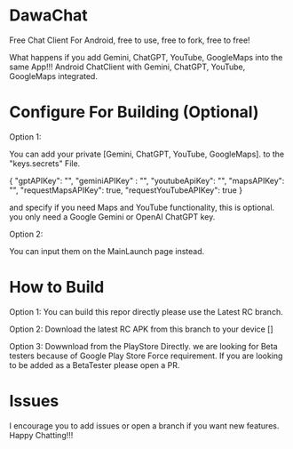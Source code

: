 # DawaChat
Free Chat Client For Android, free to use, free to fork, free to free!

What happens if you add Gemini, ChatGPT, YouTube, GoogleMaps into the same App!!!
 Android ChatClient with Gemini, ChatGPT, YouTube, GoogleMaps integrated.

# Configure For Building (Optional)

 Option 1:
 
 You can add your private [Gemini, ChatGPT, YouTube, GoogleMaps]. to the "keys.secrets" File.

 {
  "gptAPIKey": "",
  "geminiAPIKey" : "",
  "youtubeApiKey": "",
  "mapsAPIKey": "",
  "requestMapsAPIKey": true,
  "requestYouTubeAPIKey": true
}

and specify if you need Maps and YouTube functionality, this is optional.
you only need a Google Gemini or OpenAI ChatGPT key.

Option 2:

You can input them on the MainLaunch page instead.

# How to Build
Option 1: 
You can build this repor directly please use the Latest RC branch.

Option 2: 
Download the latest RC APK from this branch to your device []

Option 3:
Dowwnload from the PlayStore Directly.
we are looking for Beta testers because of Google Play Store Force requirement.
If you are looking to be added as a BetaTester please open a PR.

# Issues
I encourage you to add issues or open a branch if you want new features.
Happy Chatting!!!


